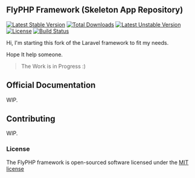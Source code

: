 ## FlyPHP Framework (Skeleton App Repository)
[![Latest Stable Version](https://poser.pugx.org/flyphp/framework/v/stable.png)](https://packagist.org/packages/flyphp/framework) [![Total Downloads](https://poser.pugx.org/flyphp/framework/downloads.png)](https://packagist.org/packages/flyphp/framework) [![Latest Unstable Version](https://poser.pugx.org/flyphp/framework/v/unstable.png)](https://packagist.org/packages/flyphp/framework) [![License](https://poser.pugx.org/flyphp/framework/license.png)](https://packagist.org/packages/flyphp/framework)
[![Build Status](https://travis-ci.org/flyphp/flyframework.png?branch=master)](https://travis-ci.org/flyphp/flyframework)

Hi, I'm starting this fork of the Laravel framework to fit my needs.

Hope It help someone.

>The Work is in Progress :)

## Official Documentation

WIP.

## Contributing

WIP.

### License

The FlyPHP framework is open-sourced software licensed under the [MIT license](http://opensource.org/licenses/MIT)
